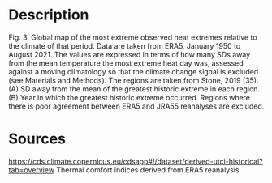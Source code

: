 # Description

Fig. 3. Global map of the most extreme observed heat extremes relative to the climate of that period.
Data are taken from ERA5, January 1950 to August 2021. The values are expressed in terms of how many SDs away from the mean temperature the most extreme heat day was, assessed against a moving climatology so that the climate change signal is excluded (see Materials and Methods). The regions are taken from Stone, 2019 (35). (A) SD away from the mean of the greatest historic extreme in each region. (B) Year in which the greatest historic extreme occurred. Regions where there is poor agreement between ERA5 and JRA55 reanalyses are excluded.

# Sources

https://cds.climate.copernicus.eu/cdsapp#!/dataset/derived-utci-historical?tab=overview
Thermal comfort indices derived from ERA5 reanalysis

